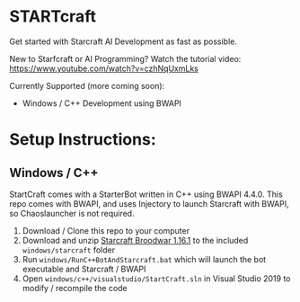 # STARTcraft

Get started with Starcraft AI Development as fast as possible. 

New to Starfcraft or AI Programming? Watch the tutorial video: https://www.youtube.com/watch?v=czhNqUxmLks

Currently Supported (more coming soon):
* Windows / C++ Development using BWAPI

# Setup Instructions:

## Windows / C++

StartCraft comes with a StarterBot written in C++ using BWAPI 4.4.0. This repo comes with BWAPI, and uses Injectory to launch Starcraft with BWAPI, so Chaoslauncher is not required.

1. Download / Clone this repo to your computer
2. Download and unzip [Starcraft Broodwar 1.16.1](http://www.cs.mun.ca/~dchurchill/startcraft/scbw_bwapi440.zip) to the included `windows/starcraft` folder
3. Run `windows/RunC++BotAndStarcraft.bat` which will launch the bot executable and Starcraft / BWAPI
4. Open `windows/c++/visualstudio/StartCraft.sln` in Visual Studio 2019 to modify / recompile the code
